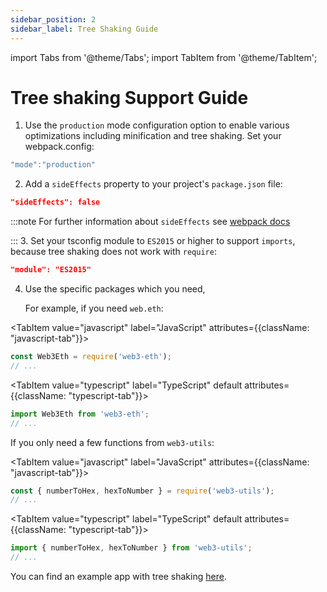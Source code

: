 ```yaml
---
sidebar_position: 2
sidebar_label: Tree Shaking Guide
---
```


import Tabs from '@theme/Tabs';
import TabItem from '@theme/TabItem';

# Tree shaking Support Guide

1. Use the `production` mode configuration option to enable various optimizations including minification and tree shaking. Set your webpack.config:

```js
"mode":"production"
```

2. Add a `sideEffects` property to your project's `package.json` file:

```json
"sideEffects": false
```

:::note
For further information about `sideEffects` see [webpack docs](https://webpack.js.org/guides/tree-shaking/)

::: 3. Set your tsconfig module to `ES2015` or higher to support `imports`, because tree shaking does not work with `require`:

```json
"module": "ES2015"
```

4. Use the specific packages which you need,

    For example, if you need `web.eth`:

<Tabs groupId="prog-lang" queryString>

  <TabItem value="javascript" label="JavaScript"
  	attributes={{className: "javascript-tab"}}>

```javascript
const Web3Eth = require('web3-eth');
// ...
```

  </TabItem>
  
  <TabItem value="typescript" label="TypeScript" default
  	attributes={{className: "typescript-tab"}}>

```typescript
import Web3Eth from 'web3-eth';
// ...
```

  </TabItem>
</Tabs>

If you only need a few functions from `web3-utils`:

<Tabs groupId="prog-lang" queryString>

  <TabItem value="javascript" label="JavaScript"
  	attributes={{className: "javascript-tab"}}>

```javascript
const { numberToHex, hexToNumber } = require('web3-utils');
// ...
```

  </TabItem>
  
  <TabItem value="typescript" label="TypeScript" default
  	attributes={{className: "typescript-tab"}}>

```typescript
import { numberToHex, hexToNumber } from 'web3-utils';
// ...
```

  </TabItem>
</Tabs>

You can find an example app with tree shaking [here](https://github.com/ChainSafe/web3js-example-react-app).
